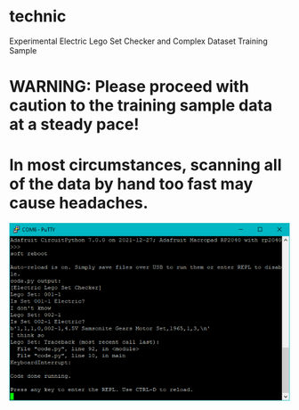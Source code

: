 # technic
Experimental Electric Lego Set Checker and Complex Dataset Training Sample

# WARNING: Please proceed with caution to the training sample data at a steady pace!
# In most circumstances, scanning all of the data by hand too fast may cause headaches.

![screenshot](screenshot.png)